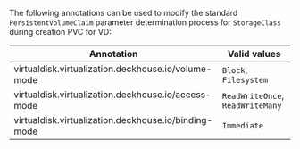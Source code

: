 The following annotations can be used to modify the standard `PersistentVolumeClaim` parameter determination process for `StorageClass` during creation PVC for VD:

| Annotation                                           | Valid values                     |
| ---------------------------------------------------- | -------------------------------- |
| virtualdisk.virtualization.deckhouse.io/volume-mode  | `Block`, `Filesystem`            |
| virtualdisk.virtualization.deckhouse.io/access-mode  | `ReadWriteOnce`, `ReadWriteMany` |
| virtualdisk.virtualization.deckhouse.io/binding-mode | `Immediate`                      |
